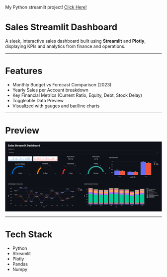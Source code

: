 My Python streamlit project! <a href= "https://shaguftapathan.github.io/Streamlit_Apps/">Click Here!</a>


# Sales Streamlit Dashboard

A sleek, interactive sales dashboard built using **Streamlit** and **Plotly**, displaying KPIs and analytics from finance and operations.

---

# Features

-  Monthly Budget vs Forecast Comparison (2023)
-  Yearly Sales per Account breakdown
-  Key Financial Metrics (Current Ratio, Equity, Debt, Stock Delay)
-  Toggleable Data Preview
-  Visualized with gauges and bar/line charts

---

# Preview

![](/Image.png)

---

# Tech Stack

- Python
- Streamlit
- Plotly
- Pandas
- Numpy
